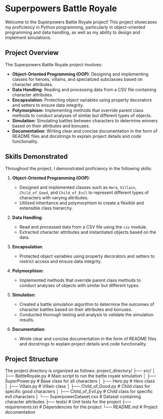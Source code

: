 # Superpowers Battle Royale

Welcome to the Superpowers Battle Royale project! This project showcases my proficiency in Python programming, particularly in object-oriented programming and data handling, as well as my ability to design and implement simulations.

## Project Overview

The Superpowers Battle Royale project involves:

- **Object-Oriented Programming (OOP)**: Designing and implementing classes for heroes, villains, and specialized subclasses based on character attributes.
- **Data Handling**: Reading and processing data from a CSV file containing character attributes.
- **Encapsulation**: Protecting object variables using property decorators and setters to ensure data integrity.
- **Polymorphism**: Implementing methods that override parent class methods to conduct analyses of similar but different types of objects.
- **Simulation**: Simulating battles between characters to determine winners based on their attributes and bonuses.
- **Documentation**: Writing clear and concise documentation in the form of README files and docstrings to explain project details and code functionality.

## Skills Demonstrated

Throughout the project, I demonstrated proficiency in the following skills:

1. **Object-Oriented Programming (OOP)**:
   - Designed and implemented classes such as `Hero`, `Villain`, `Child_of_Good`, and `Child_of_Evil` to represent different types of characters with varying attributes.
   - Utilized inheritance and polymorphism to create a flexible and extensible class hierarchy.

2. **Data Handling**:
   - Read and processed data from a CSV file using the `csv` module.
   - Extracted character attributes and instantiated objects based on the data.

3. **Encapsulation**:
   - Protected object variables using property decorators and setters to restrict access and ensure data integrity.

4. **Polymorphism**:
   - Implemented methods that override parent class methods to conduct analyses of objects with similar but different types.

5. **Simulation**:
   - Created a battle simulation algorithm to determine the outcomes of character battles based on their attributes and bonuses.
   - Conducted thorough testing and analysis to validate the simulation results.

6. **Documentation**:
   - Wrote clear and concise documentation in the form of README files and docstrings to explain project details and code functionality.

## Project Structure

The project directory is organized as follows:
project_directory/
├── src/
│ ├── BattleRoyale.py # Main script to run the battle royale simulation
│ ├── SuperPower.py # Base class for all characters
│ ├── Hero.py # Hero class
│ ├── Villain.py # Villain class
│ ├── Child_of_Good.py # Child class for specific good characters
│ ├── Child_of_Evil.py # Child class for specific evil characters
│ └── SuperpowerDataset.csv # Dataset containing character attributes
├── tests/ # Unit tests for the project
├── requirements.txt # Dependencies for the project
└── README.md # Project documentation




